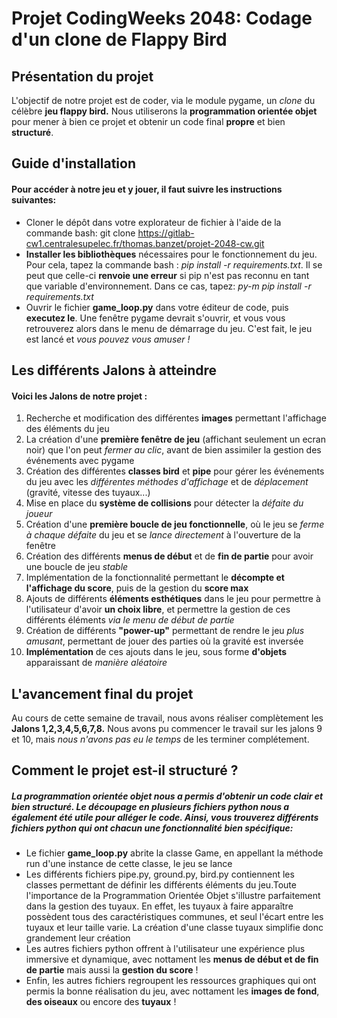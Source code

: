 # Projet CodingWeeks 2048: Codage d'un clone de Flappy Bird
## Présentation du projet
L'objectif de notre projet est de coder, via le module pygame, un *clone* du célèbre __jeu flappy bird.__ Nous utiliserons la __programmation orientée objet__ pour mener à bien ce projet et obtenir un code final __propre__ et bien __structuré__.

## Guide d'installation
#### Pour accéder à notre jeu et y jouer, il faut suivre les instructions suivantes:
* Cloner le dépôt dans votre explorateur de fichier à l'aide de la commande bash: git clone https://gitlab-cw1.centralesupelec.fr/thomas.banzet/projet-2048-cw.git
* __Installer les bibliothèques__ nécessaires pour le fonctionnement du jeu. Pour cela, tapez la commande bash : *pip install -r requirements.txt*. Il se peut que celle-ci __renvoie une erreur__ si pip n'est pas reconnu en tant que variable d'environnement. Dans ce cas, tapez: *py-m pip install -r requirements.txt*
* Ouvrir le fichier __game_loop.py__ dans votre éditeur de code, puis __executez le__. Une fenêtre pygame devrait s'ouvrir, et vous vous retrouverez alors dans le menu de démarrage du jeu. C'est fait, le jeu est lancé et *vous pouvez vous amuser !*

## Les différents Jalons à atteindre
#### Voici les Jalons de notre projet :
1. Recherche et modification des différentes __images__ permettant l'affichage des éléments du jeu
2. La création d'une __première fenêtre de jeu__ (affichant seulement un ecran noir) que l'on peut *fermer au clic*, avant de bien assimiler la gestion des événements avec pygame
3. Création des différentes __classes bird__ et __pipe__ pour gérer les événements du jeu avec les *différentes méthodes d'affichage* et de *déplacement* (gravité, vitesse des tuyaux...)
4. Mise en place du __système de collisions__ pour détecter la *défaite du joueur*
5. Création d'une __première boucle de jeu fonctionnelle__, où le jeu se *ferme à chaque défaite* du jeu et se *lance directement* à l'ouverture de la fenêtre 
6. Création des différents __menus de début__ et de __fin de partie__ pour avoir une boucle de jeu *stable*
7. Implémentation de la fonctionnalité permettant le __décompte et l'affichage du score__, puis de la gestion du __score max__
8. Ajouts de différents __éléments esthétiques__ dans le jeu pour permettre à l'utilisateur d'avoir __un choix libre__, et permettre la gestion de ces différents éléments *via le menu de début de partie*
9. Création de différents __"power-up"__ permettant de rendre le jeu *plus amusant*, permettant de jouer des parties où la gravité est inversée
10. __Implémentation__ de ces ajouts dans le jeu, sous forme __d'objets__ apparaissant de *manière aléatoire*

## L'avancement final du projet
Au cours de cette semaine de travail, nous avons réaliser complètement les __Jalons 1,2,3,4,5,6,7,8.__ Nous avons pu commencer le travail sur les jalons 9 et 10, mais *nous n'avons pas eu le temps* de les terminer complétement.

## Comment le projet est-il structuré ?
##### La programmation orientée objet nous a permis d'obtenir un code clair et bien structuré. Le découpage en plusieurs fichiers python nous a également été utile pour alléger le code. Ainsi, vous trouverez différents fichiers python qui ont chacun une fonctionnalité bien spécifique:
* Le fichier __game_loop.py__ abrite la classe Game, en appellant la méthode run d'une instance de cette classe, le jeu se lance
* Les différents fichiers pipe.py, ground.py, bird.py contiennent les classes permettant de définir les différents éléments du jeu.Toute l'importance de la Programmation Orientée Objet s'illustre parfaitement dans la gestion des tuyaux. En effet, les tuyaux à faire apparaître possèdent tous des caractéristiques communes, et seul l'écart entre les tuyaux et leur taille varie. La création d'une classe tuyaux simplifie donc grandement leur création
* Les autres fichiers python offrent à l'utilisateur une expérience plus immersive et dynamique, avec nottament les __menus de début et de fin de partie__ mais aussi la __gestion du score__ !
* Enfin, les autres fichiers regroupent les ressources graphiques qui ont permis la bonne réalisation du jeu, avec nottament les __images de fond__, __des oiseaux__ ou encore des __tuyaux__ !
